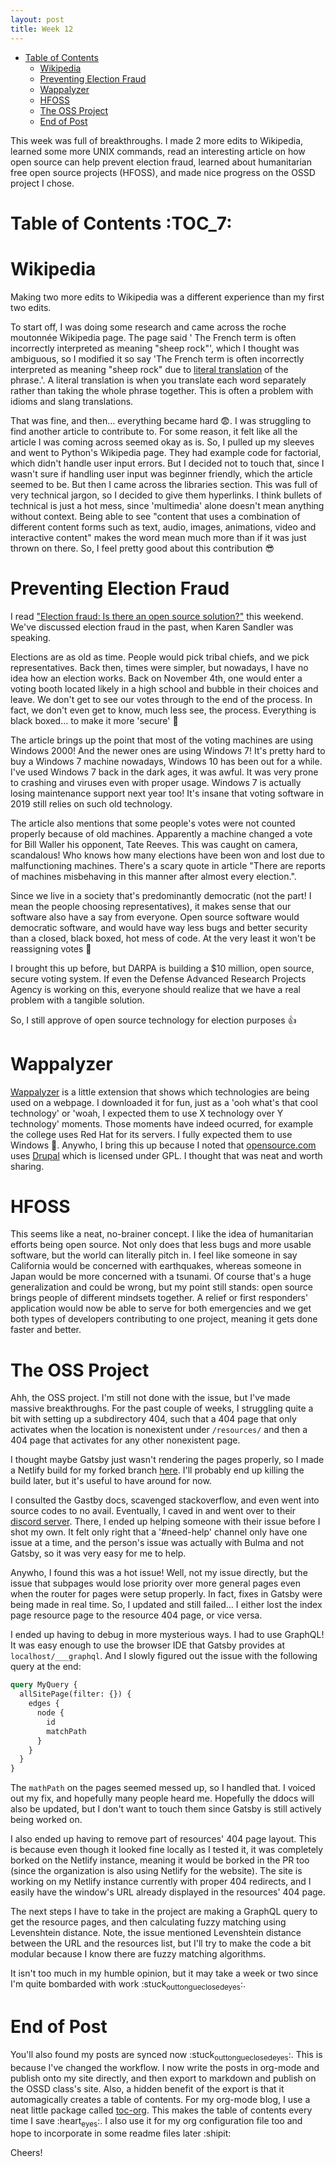 ```yaml
---
layout: post
title: Week 12
---
```


- [Table of Contents](#org9f57d61)
    - [Wikipedia](#org3f48bfe)
    - [Preventing Election Fraud](#org7a19921)
    - [Wappalyzer](#org00496ad)
    - [HFOSS](#org7371963)
    - [The OSS Project](#org8959a31)
    - [End of Post](#org571b573)

This week was full of breakthroughs. I made 2 more edits to Wikipedia, learned some more UNIX commands, read an interesting article on how open source can help prevent election fraud, learned about humanitarian free open source projects (HFOSS), and made nice progress on the OSSD project I chose.


<a id="org9f57d61"></a>

# Table of Contents     :TOC_7:


<a id="org3f48bfe"></a>

# Wikipedia

Making two more edits to Wikipedia was a different experience than my first two edits.

To start off, I was doing some research and came across the roche moutonnée Wikipedia page. The page said ' The French term is often incorrectly interpreted as meaning "sheep rock"', which I thought was ambiguous, so I modified it so say 'The French term is often incorrectly interpreted as meaning "sheep rock" due to [literal translation](https://en.wikipedia.org/wiki/Literal_translation) of the phrase.'. A literal translation is when you translate each word separately rather than taking the whole phrase together. This is often a problem with idioms and slang translations.

That was fine, and then&#x2026; everything became hard :fearful:. I was struggling to find another article to contribute to. For some reason, it felt like all the article I was coming across seemed okay as is. So, I pulled up my sleeves and went to Python's Wikipedia page. They had example code for factorial, which didn't handle user input errors. But I decided not to touch that, since I wasn't sure if handling user input was beginner friendly, which the article seemed to be. But then I came across the libraries section. This was full of very technical jargon, so I decided to give them hyperlinks. I think bullets of technical is just a hot mess, since 'multimedia' alone doesn't mean anything without context. Being able to see "content that uses a combination of different content forms such as text, audio, images, animations, video and interactive content" makes the word mean much more than if it was just thrown on there. So, I feel pretty good about this contribution :sunglasses:


<a id="org7a19921"></a>

# Preventing Election Fraud

I read ["Election fraud: Is there an open source solution?"](https://opensource.com/article/19/9/voting-fraud-open-source-solution?) this weekend. We've discussed election fraud in the past, when Karen Sandler was speaking.

Elections are as old as time. People would pick tribal chiefs, and we pick representatives. Back then, times were simpler, but nowadays, I have no idea how an election works. Back on November 4th, one would enter a voting booth located likely in a high school and bubble in their choices and leave. We don't get to see our votes through to the end of the process. In fact, we don't even get to know, much less see, the process. Everything is black boxed&#x2026; to make it more 'secure' :eyes:

The article brings up the point that most of the voting machines are using Windows 2000! And the newer ones are using Windows 7! It's pretty hard to buy a Windows 7 machine nowadays, Windows 10 has been out for a while. I've used Windows 7 back in the dark ages, it was awful. It was very prone to crashing and viruses even with proper usage. Windows 7 is actually losing maintenance support next year too! It's insane that voting software in 2019 still relies on such old technology.

The article also mentions that some people's votes were not counted properly because of old machines. Apparently a machine changed a vote for Bill Waller his opponent, Tate Reeves. This was caught on camera, scandalous! Who knows how many elections have been won and lost due to malfunctioning machines. There's a scary quote in article "There are reports of machines misbehaving in this manner after almost every election.".

Since we live in a society that's predominantly democratic (not the part! I mean the people choosing representatives), it makes sense that our software also have a say from everyone. Open source software would democratic software, and would have way less bugs and better security than a closed, black boxed, hot mess of code. At the very least it won't be reassigning votes :eyes:

I brought this up before, but DARPA is building a $10 million, open source, secure voting system. If even the Defense Advanced Research Projects Agency is working on this, everyone should realize that we have a real problem with a tangible solution.

So, I still approve of open source technology for election purposes :+1:


<a id="org00496ad"></a>

# Wappalyzer

[Wappalyzer](https://www.wappalyzer.com/) is a little extension that shows which technologies are being used on a webpage. I downloaded it for fun, just as a 'ooh what's that cool technology' or 'woah, I expected them to use X technology over Y technology' moments. Those moments have indeed ocurred, for example the college uses Red Hat for its servers. I fully expected them to use Windows :eyes:. Anywho, I bring this up because I noted that [opensource.com](https://opensource.com/) uses [Drupal](https://www.drupal.org/) which is licensed under GPL. I thought that was neat and worth sharing.


<a id="org7371963"></a>

# HFOSS

This seems like a neat, no-brainer concept. I like the idea of humanitarian efforts being open source. Not only does that less bugs and more usable software, but the world can literally pitch in. I feel like someone in say California would be concerned with earthquakes, whereas someone in Japan would be more concerned with a tsunami. Of course that's a huge generalization and could be wrong, but my point still stands: open source brings people of different mindsets together. A relief or first responders' application would now be able to serve for both emergencies and we get both types of developers contributing to one project, meaning it gets done faster and better.


<a id="org8959a31"></a>

# The OSS Project

Ahh, the OSS project. I'm still not done with the issue, but I've made massive breakthroughs. For the past couple of weeks, I struggling quite a bit with setting up a subdirectory 404, such that a 404 page that only activates when the location is nonexistent under `/resources/` and then a 404 page that activates for any other nonexistent page.

I thought maybe Gatsby just wasn't rendering the pages properly, so I made a Netlify build for my forked branch [here](https://admiring-yonath-eda964.netlify.com/). I'll probably end up killing the build later, but it's useful to have around for now.

I consulted the Gastby docs, scavenged stackoverflow, and even went into source codes to no avail. Eventually, I caved in and went over to their [discord server](https://gatsby.dev/discord). There, I ended up helping someone with their issue before I shot my own. It felt only right that a '#need-help' channel only have one issue at a time, and the person's issue was actually with Bulma and not Gatsby, so it was very easy for me to help.

Anywho, I found this was a hot issue! Well, not my issue directly, but the issue that subpages would lose priority over more general pages even when the router for pages were setup properly. In fact, fixes in Gatsby were being made in real time. So, I updated and still failed&#x2026; I either lost the index page resource page to the resource 404 page, or vice versa.

I ended up having to debug in more mysterious ways. I had to use GraphQL! It was easy enough to use the browser IDE that Gatsby provides at `localhost/___graphql`. And I slowly figured out the issue with the following query at the end:

```graphql
query MyQuery {
  allSitePage(filter: {}) {
    edges {
      node {
        id
        matchPath
      }
    }
  }
}
```

The `mathPath` on the pages seemed messed up, so I handled that. I voiced out my fix, and hopefully many people heard me. Hopefully the ddocs will also be updated, but I don't want to touch them since Gatsby is still actively being worked on.

I also ended up having to remove part of resources' 404 page layout. This is because even though it looked fine locally as I tested it, it was completely borked on the Netlify instance, meaning it would be borked in the PR too (since the organization is also using Netlify for the website). The site is working on my Netlify instance currently with proper 404 redirects, and I easily have the window's URL already displayed in the resources' 404 page.

The next steps I have to take in the project are making a GraphQL query to get the resource pages, and then calculating fuzzy matching using Levenshtein distance. Note, the issue mentioned Levenshtein distance between the URL and the resources list, but I'll try to make the code a bit modular because I know there are fuzzy matching algorithms.

It isn't too much in my humble opinion, but it may take a week or two since I'm quite bombarded with work :stuck<sub>out</sub><sub>tongue</sub><sub>closed</sub><sub>eyes</sub>:.


<a id="org571b573"></a>

# End of Post

You'll also found my posts are synced now :stuck<sub>out</sub><sub>tongue</sub><sub>closed</sub><sub>eyes</sub>:. This is because I've changed the workflow. I now write the posts in org-mode and publish onto my site directly, and then export to markdown and publish on the OSSD class's site. Also, a hidden benefit of the export is that it automagically creates a table of contents. For my org-mode blog, I use a neat little package called [toc-org](https://github.com/snosov1/toc-org). This makes the table of contents every time I save :heart<sub>eyes</sub>:. I also use it for my org configuration file too and hope to incorporate in some readme files later :shipit:

Cheers!
